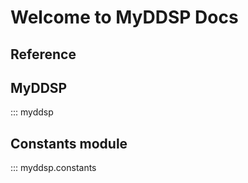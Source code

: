 # Welcome to MyDDSP Docs

## Reference

## MyDDSP

::: myddsp

## Constants module

::: myddsp.constants
